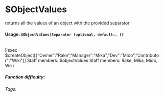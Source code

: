 # $ObjectValues
returns all the values of an object with the provided separator

#### Usage: `$ObjectValues[Separator (optional, default:, )]`
<br/>
<discord-messages>
	<discord-message :bot="false" role-color="#ffcc9a" author="Member">
		!!exec $createObject[{"Owner":"Rake","Manager":"Mika","Dev":"Mido","Contributor":"Wiki"}] Staff members: $objectValues
	</discord-message>
	<discord-message :bot="true" role-color="#0099ff" author="Custom Command" avatar="https://media.discordapp.net/avatars/725721249652670555/781224f90c3b841ba5b40678e032f74a.webp">
		Staff members: Rake, Mika, Mido, Wiki
	</discord-message>
</discord-messages>

##### Function difficulty: <Badge type="warning" text="Medium" vertical="middle" /> 
###### Tags: <Badge type="tip" text="object" vertical="middle" /> <Badge type="tip" text="values" vertical="middle" /> <Badge type="tip" text="json" vertical="middle" /> <Badge type="tip" text="property" vertical="middle" />